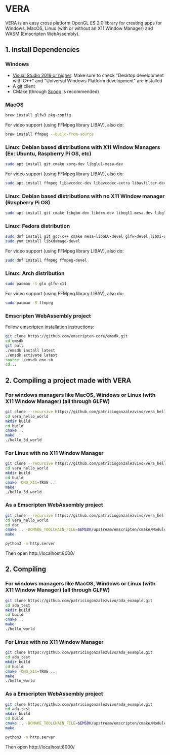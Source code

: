 # VERA 

VERA is an easy cross platform OpenGL ES 2.0 library for creating apps for Windows, MacOS, Linux (with or without an X11 Window Manager) and WASM (Emscripten WebAssembly).

## 1. Install Dependencies

### Windows 

* [Visual Studio 2019 or higher](https://visualstudio.microsoft.com/vs/). Make sure to check "Desktop development with C++" and "Universal Windows Platform development" are installed
* A [git](https://gitforwindows.org/) client 
* CMake (through [Scoop](https://scoop.sh/) is recommended)


### MacOS

```bash
brew install glfw3 pkg-config
```

For video support (using FFMpeg library LIBAV), also do:

```bash
brew install ffmpeg --build-from-source
```

### Linux: Debian based distributions with X11 Window Managers (Ex: Ubuntu, Raspberry Pi OS, etc) 

```bash
sudo apt install git cmake xorg-dev libglu1-mesa-dev
```

For video support (using FFMpeg library LIBAV), also do:

```bash
sudo apt install ffmpeg libavcodec-dev libavcodec-extra libavfilter-dev libavfilter-extra libavdevice-dev libavformat-dev libavutil-dev libswscale-dev libv4l-dev libjpeg-dev libpng-dev libtiff-dev
```

### Linux: Debian based distributions with no X11 Window manager (Raspberry Pi OS)

```bash
sudo apt install git cmake libgbm-dev libdrm-dev libegl1-mesa-dev libgles2-mesa-dev
```

### Linux: Fedora distribution

```bash
sudo dnf install git gcc-c++ cmake mesa-libGLU-devel glfw-devel libXi-devel libXxf86vm-devel 
sudo yum install libXdamage-devel 

```

For video support (using FFMpeg library LIBAV), also do:
```bash
sudo dnf install ffmpeg ffmpeg-devel
```

### Linux: Arch distribution

```bash
sudo pacman -S glu glfw-x11
```

For video support (using FFMpeg library LIBAV), also do:

```bash
sudo pacman -S ffmpeg
```

### Emscripten WebAssembly project

Follow [emscripten installation instructions](https://emscripten.org/docs/getting_started/downloads.html#installation-instructions):

```bash
git clone https://github.com/emscripten-core/emsdk.git
cd emsdk
git pull
./emsdk install latest
./emsdk activate latest
source ./emsdk_env.sh
cd ..
```

## 2. Compiling a project made with VERA

### For windows managers like MacOS, Windows or Linux (with X11 Window Manager) (all through GLFW) 

```bash
git clone --recursive https://github.com/patriciogonzalezvivo/vera_hello_world.git
cd vera_hello_world
mkdir build
cd build
cmake ..
make
./hello_3d_world
```

### For Linux with no X11 Window Manager

```bash
git clone --recursive https://github.com/patriciogonzalezvivo/vera_hello_world.git
cd vera_hello_world
mkdir build
cd build
cmake -DNO_X11=TRUE ..
make
./hello_3d_world
```

### As a Emscripten WebAssembly project

```bash
git clone --recursive https://github.com/patriciogonzalezvivo/vera_hello_world.git
cd vera_hello_world
cd doc
cmake .. -DCMAKE_TOOLCHAIN_FILE=$EMSDK/upstream/emscripten/cmake/Modules/Platform/Emscripten.cmake
make

python3 -m http.server 
```
Then open http://localhost:8000/

## 2. Compiling

### For windows managers like MacOS, Windows or Linux (with X11 Window Manager) (all through GLFW) 

```bash
git clone https://github.com/patriciogonzalezvivo/ada_example.git
cd ada_test
mkdir build
cd build
cmake ..
make
./hello_world
```

### For Linux with no X11 Window Manager

```bash
git clone https://github.com/patriciogonzalezvivo/ada_example.git
cd ada_test
mkdir build
cd build
cmake -DNO_X11=TRUE ..
make
./hello_world
```

### As a Emscripten WebAssembly project

```bash
git clone https://github.com/patriciogonzalezvivo/ada_example.git
cd ada_test
mkdir build
cd build
cmake .. -DCMAKE_TOOLCHAIN_FILE=$EMSDK/upstream/emscripten/cmake/Modules/Platform/Emscripten.cmake
make

python3 -m http.server 
```
Then open http://localhost:8000/

